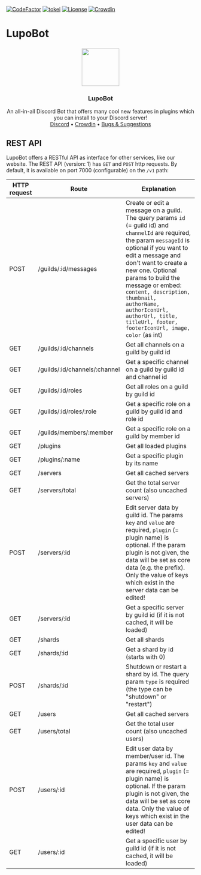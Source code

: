 [![CodeFactor](https://www.codefactor.io/repository/github/lupobot/lupobot/badge)](https://www.codefactor.io/repository/github/lupobot/lupobot)
[![tokei](https://tokei.rs/b1/github/LupoBot/LupoBot)](https://github.com/XAMPPRocky/tokei)
[![License](https://img.shields.io/github/license/LupoBot/LupoBot)](https://github.com/LupoBot/LupoBot/blob/master/LICENSE)
[![Crowdin](https://badges.crowdin.net/lupobot/localized.svg)](https://crowdin.com/project/lupobot)

# LupoBot

###

<p align="center">
    <img src="https://i.imgur.com/QuW4Jqf.png" height="100">
    <h3 align="center">LupoBot</h3>
    <p align="center">
       An all-in-all Discord Bot that offers many cool new features in plugins which you can install to your Discord server!
       <br/>
       <a href="https://discord.gg/SPezacNufS" target="_blank">Discord</a> • <a href="https://crowdin.com/project/lupobot" target="_blank">Crowdin</a> • <a href="https://github.com/LupoBot/LupoBot/issues" target="_blank">Bugs & Suggestions</a> 
</p>

###

## REST API
LupoBot offers a RESTful API as interface for other services, like our website. The REST API (version: 1) has `GET` and `POST` http requests. By default, it is available on port 7000 (configurable) on the `/v1` path:

HTTP request | Route | Explanation
------------ |-------| -----------
POST | /guilds/:id/messages | Create or edit a message on a guild. The query params `id` (= guild id) and `channelId` are required, the param `messageId` is optional if you want to edit a message and don't want to create a new one. Optional params to build the message or embed: `content, description, thumbnail, authorName, authorIconUrl, authorUrl, title, titleUrl, footer, footerIconUrl, image, color` (as int)
GET | /guilds/:id/channels | Get all channels on a guild by guild id
GET | /guilds/:id/channels/:channel | Get a specific channel on a guild by guild id and channel id
GET | /guilds/:id/roles | Get all roles on a guild by guild id
GET | /guilds/:id/roles/:role | Get a specific role on a guild by guild id and role id
GET | /guilds/members/:member | Get a specific role on a guild by member id
GET | /plugins | Get all loaded plugins
GET | /plugins/:name | Get a specific plugin by its name
GET | /servers | Get all cached servers
GET | /servers/total | Get the total server count (also uncached servers)
POST | /servers/:id | Edit server data by guild id. The params `key` and `value` are required, `plugin` (= plugin name) is optional. If the param plugin is not given, the data will be set as core data (e.g. the prefix). Only the value of keys which exist in the server data can be edited!
GET | /servers/:id | Get a specific server by guild id (if it is not cached, it will be loaded)
GET | /shards | Get all shards
GET | /shards/:id | Get a shard by id (starts with 0)
POST | /shards/:id | Shutdown or restart a shard by id. The query param `type` is required (the type can be "shutdown" or "restart")
GET | /users | Get all cached servers
GET | /users/total | Get the total user count (also uncached users)
POST | /users/:id | Edit user data by member/user id. The params `key` and `value` are required, `plugin` (= plugin name) is optional. If the param plugin is not given, the data will be set as core data. Only the value of keys which exist in the user data can be edited!
GET | /users/:id | Get a specific user by guild id (if it is not cached, it will be loaded)